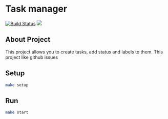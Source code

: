 # Task manager
<p align="left">
<a href="https://github.com/PashaahsaP/php-laravel-developer-project-57/actions"><img src="https://github.com/laravel/framework/workflows/tests/badge.svg" alt="Build Status"></a>
<a href="https://codecov.io/gh/PashaahsaP/php-laravel-developer-project-57" > <img src="https://codecov.io/gh/PashaahsaP/php-laravel-developer-project-57/graph/badge.svg?token=QPECL05G8C"/> </a>
</p>

## About Project

This project allows you to create tasks, add status and labels to them. This project like github issues 

## Setup

```bash
make setup
```

## Run

```bash
make start
```

